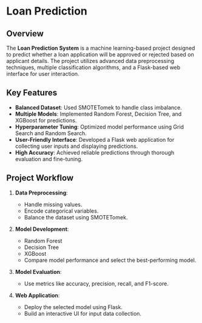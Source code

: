 # Loan Prediction

## Overview  
The **Loan Prediction System** is a machine learning-based project designed to predict whether a loan application will be approved or rejected based on applicant details. The project utilizes advanced data preprocessing techniques, multiple classification algorithms, and a Flask-based web interface for user interaction.  

## Key Features  
- **Balanced Dataset**: Used SMOTETomek to handle class imbalance.
- **Multiple Models**: Implemented Random Forest, Decision Tree, and XGBoost for predictions.
- **Hyperparameter Tuning**: Optimized model performance using Grid Search and Random Search.
- **User-Friendly Interface**: Developed a Flask web application for collecting user inputs and displaying predictions.
- **High Accuracy**: Achieved reliable predictions through thorough evaluation and fine-tuning.

## Project Workflow  
1. **Data Preprocessing**:  
   - Handle missing values.  
   - Encode categorical variables.  
   - Balance the dataset using SMOTETomek.  

2. **Model Development**:  
   - Random Forest  
   - Decision Tree  
   - XGBoost  
   - Compare model performance and select the best-performing model.  

3. **Model Evaluation**:  
   - Use metrics like accuracy, precision, recall, and F1-score.  

4. **Web Application**:  
   - Deploy the selected model using Flask.  
   - Build an interactive UI for input data collection.  


